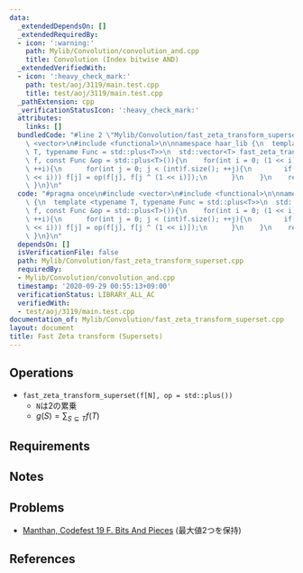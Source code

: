 ```yaml
---
data:
  _extendedDependsOn: []
  _extendedRequiredBy:
  - icon: ':warning:'
    path: Mylib/Convolution/convolution_and.cpp
    title: Convolution (Index bitwise AND)
  _extendedVerifiedWith:
  - icon: ':heavy_check_mark:'
    path: test/aoj/3119/main.test.cpp
    title: test/aoj/3119/main.test.cpp
  _pathExtension: cpp
  _verificationStatusIcon: ':heavy_check_mark:'
  attributes:
    links: []
  bundledCode: "#line 2 \"Mylib/Convolution/fast_zeta_transform_superset.cpp\"\n#include\
    \ <vector>\n#include <functional>\n\nnamespace haar_lib {\n  template <typename\
    \ T, typename Func = std::plus<T>>\n  std::vector<T> fast_zeta_transform_superset(std::vector<T>\
    \ f, const Func &op = std::plus<T>()){\n    for(int i = 0; (1 << i) < (int)f.size();\
    \ ++i){\n      for(int j = 0; j < (int)f.size(); ++j){\n        if(not (j & (1\
    \ << i))) f[j] = op(f[j], f[j ^ (1 << i)]);\n      }\n    }\n    return f;\n \
    \ }\n}\n"
  code: "#pragma once\n#include <vector>\n#include <functional>\n\nnamespace haar_lib\
    \ {\n  template <typename T, typename Func = std::plus<T>>\n  std::vector<T> fast_zeta_transform_superset(std::vector<T>\
    \ f, const Func &op = std::plus<T>()){\n    for(int i = 0; (1 << i) < (int)f.size();\
    \ ++i){\n      for(int j = 0; j < (int)f.size(); ++j){\n        if(not (j & (1\
    \ << i))) f[j] = op(f[j], f[j ^ (1 << i)]);\n      }\n    }\n    return f;\n \
    \ }\n}\n"
  dependsOn: []
  isVerificationFile: false
  path: Mylib/Convolution/fast_zeta_transform_superset.cpp
  requiredBy:
  - Mylib/Convolution/convolution_and.cpp
  timestamp: '2020-09-29 00:55:13+09:00'
  verificationStatus: LIBRARY_ALL_AC
  verifiedWith:
  - test/aoj/3119/main.test.cpp
documentation_of: Mylib/Convolution/fast_zeta_transform_superset.cpp
layout: document
title: Fast Zeta transform (Supersets)
---
```


## Operations

- `fast_zeta_transform_superset(f[N], op = std::plus())`
	- `N`は2の累乗
	- $g(S) = \sum_{S \subseteq T} f(T)$

## Requirements

## Notes

## Problems

- [Manthan, Codefest 19 F. Bits And Pieces](https://codeforces.com/contest/1208/problem/F) (最大値2つを保持)

## References
